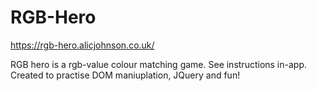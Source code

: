 # RGB-Hero

https://rgb-hero.alicjohnson.co.uk/

RGB hero is a rgb-value colour matching game. See instructions in-app. Created to practise DOM maniuplation, JQuery and fun!
